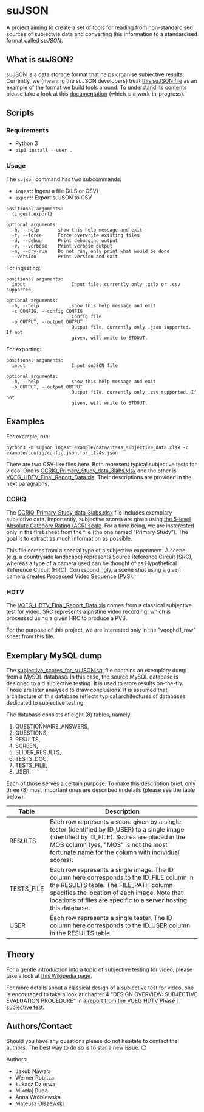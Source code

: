 # suJSON

A project aiming to create a set of tools for reading from non-standardised sources of subjectvie data and converting this information to a standardised format called _suJSON_.

## What is suJSON?

suJSON is a data storage format that helps organise subjective results. Currently, we (meaning the suJSON developers) treat [this suJSON file](example/data/two-separate-and-pair-comparison-suJSON.json) as an example of the format we build tools around. To understand its contents please take a look at this [documentation](https://docs.google.com/document/d/1m6X-wRVc4acJOHFDZu9iiync1R9NB_3ZI4tKuJrOi4k/edit?usp=sharing "suJSON Documentation") (which is a work-in-progress).

## Scripts

### Requirements

- Python 3
- `pip3 install --user .`

### Usage

The `sujson` command has two subcommands:

- `ingest`: Ingest a file (XLS or CSV)
- `export`: Export suJSON to CSV

```
positional arguments:
  {ingest,export}

optional arguments:
  -h, --help       show this help message and exit
  -f, --force      Force overwrite existing files
  -d, --debug      Print debugging output
  -v, --verbose    Print verbose output
  -n, --dry-run    Do not run, only print what would be done
  --version        Print version and exit
```

For ingesting:

```
positional arguments:
  input                 Input file, currently only .xslx or .csv supported

optional arguments:
  -h, --help            show this help message and exit
  -c CONFIG, --config CONFIG
                        Config file
  -o OUTPUT, --output OUTPUT
                        Output file, currently only .json supported. If not
                        given, will write to STDOUT.
```

For exporting:

```
positional arguments:
  input                 Input suJSON file

optional arguments:
  -h, --help            show this help message and exit
  -o OUTPUT, --output OUTPUT
                        Output file, currently only .csv supported. If not
                        given, will write to STDOUT.
```

## Examples

For example, run:

```
python3 -m sujson ingest example/data/its4s_subjective_data.xlsx -c example/config/config.json.for_its4s.json
```

There are two CSV-like files here. Both represent typical subjective tests for video. One is
[CCRIQ_Primary_Study_data_3labs.xlsx](CCRIQ_Primary_Study_data_3labs.xlsx) and the other is
[VQEG_HDTV_Final_Report_Data.xls](example/data/VQEG_HDTV_Final_Report_Data.xls). Their descriptions are provided
in the next paragraphs.

### CCRIQ
The [CCRIQ_Primary_Study_data_3labs.xlsx](CCRIQ_Primary_Study_data_3labs.xlsx) file includes exemplary
subjective data. Importantly, subjective scores are given using [the 5-level Absolute Category Rating (ACR) 
scale](https://en.wikipedia.org/wiki/Absolute_Category_Rating). 
For a time being, we are insterested only in the first  sheet from the file (the one named “Primary Study”). 
The goal is to extract as much information as possible. 

This file comes from a special type of a subjective experiment. A scene (e.g. a countryside landscape) 
represents Source Reference Circuit (SRC), whereas a type of a camera used can be thought of as 
Hypothetical Reference Circuit (HRC). Correspondingly, a scene shot using a given camera creates 
Processed Video Sequence (PVS).

### HDTV
The [VQEG_HDTV_Final_Report_Data.xls](example/data/VQEG_HDTV_Final_Report_Data.xls) comes from a classical
subjective test for video. SRC represents a pristine video recording, which is processed using
a given HRC to produce a PVS.

For the purpose of this project, we are interested only in the "vqeghd1_raw" sheet from this file.

## Exemplary MySQL dump

The [subjective_scores_for_suJSON.sql](subjective_scores_for_suJSON.sql) file contains an exemplary
dump from a MySQL database. In this case, the source MySQL database is designed to aid subjective 
testing. It is used to store results on-the-fly. Those are later analysed to draw conclusions. It
is assumed that architecture of this database reflects typical architectures of databases
dedicated to subjective testing.

The database consists of eight (8) tables, namely:
1. QUESTIONNAIRE_ANSWERS,
2. QUESTIONS,
3. RESULTS,
4. SCREEN,
5. SLIDER_RESULTS,
6. TESTS_DOC,
7. TESTS_FILE,
8. USER.

Each of those serves a certain purpose. To make this description brief, only three (3) most important
ones are described in details (please see the table below).

| Table | Description |
| ----- | ----------- |
| RESULTS | Each row represents a score given by a single tester (identified by ID_USER) to a single image (identified by ID_FILE). Scores are placed in the MOS column (yes, "MOS" is not the most fortunate name for the column with individual scores). |
| TESTS_FILE | Each row represents a single image. The ID column here corresponds to the ID_FILE column in the RESULTS table. The FILE_PATH column specifies the location of each image. Note that locations of files are specific to a server hosting this database. |
| USER | Each row represents a single tester. The ID column here corresponds to the ID_USER column in the RESULTS table. |

## Theory
For a gentle introduction into a topic of subjective testing for video, please take a look at [this Wikipedia
page](https://en.wikipedia.org/wiki/Subjective_video_quality).

For more details about a classical design of a subjective test for video, one is encouraged to take a look 
at chapter 4 "DESIGN OVERVIEW: SUBJECTIVE EVALUATION PROCEDURE" in [a report from the VQEG HDTV Phase I
subjective test](https://www.its.bldrdoc.gov/media/4212/vqeg_hdtv_final_report_version_2.0.zip).

## Authors/Contact

Should you have any questions please do not hesitate to contact the authors. The best way to do so is
to star a new issue. 😌

Authors:

- Jakub Nawała
- Werner Robitza
- Łukasz Dzierwa
- Mikołaj Duda
- Anna Wróblewska
- Mateusz Olszewski
